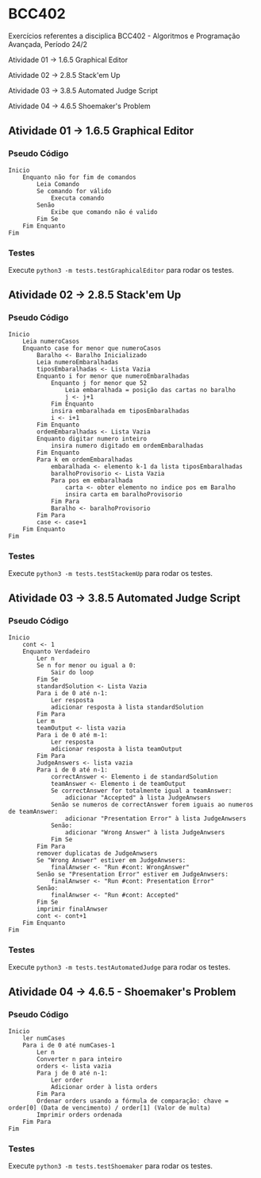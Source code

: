 # BCC402

Exercícios referentes a disciplica BCC402 - Algoritmos e Programação Avançada, Período 24/2

Atividade 01 -> 1.6.5 Graphical Editor

Atividade 02 -> 2.8.5 Stack'em Up

Atividade 03 -> 3.8.5 Automated Judge Script

Atividade 04 -> 4.6.5 Shoemaker's Problem

## Atividade 01 -> 1.6.5 Graphical Editor

### Pseudo Código

```plaintext
Inicio
    Enquanto não for fim de comandos
        Leia Comando
        Se comando for válido
            Executa comando
        Senão
            Exibe que comando não é valido
        Fim Se
    Fim Enquanto
Fim
```

### Testes

Execute ```python3 -m tests.testGraphicalEditor``` para rodar os testes.

## Atividade 02 -> 2.8.5 Stack'em Up

### Pseudo Código

```plaintext
Inicio
    Leia numeroCasos
    Enquanto case for menor que numeroCasos
        Baralho <- Baralho Inicializado
        Leia numeroEmbaralhadas
        tiposEmbaralhadas <- Lista Vazia
        Enquanto i for menor que numeroEmbaralhadas
            Enquanto j for menor que 52
                Leia embaralhada = posição das cartas no baralho
                j <- j+1
            Fim Enquanto
            insira embaralhada em tiposEmbaralhadas
            i <- i+1
        Fim Enquanto
        ordemEmbaralhadas <- Lista Vazia
        Enquanto digitar numero inteiro
            insira numero digitado em ordemEmbaralhadas
        Fim Enquanto
        Para k em ordemEmbaralhadas
            embaralhada <- elemento k-1 da lista tiposEmbaralhadas
            baralhoProvisorio <- Lista Vazia
            Para pos em embaralhada
                carta <- obter elemento no indice pos em Baralho
                insira carta em baralhoProvisorio
            Fim Para
            Baralho <- baralhoProvisorio
        Fim Para
        case <- case+1
    Fim Enquanto
Fim
```

### Testes

Execute ```python3 -m tests.testStackemUp``` para rodar os testes.

## Atividade 03 -> 3.8.5 Automated Judge Script

### Pseudo Código

```plaintext
Inicio
    cont <- 1
    Enquanto Verdadeiro
        Ler n
        Se n for menor ou igual a 0:
            Sair do loop
        Fim Se
        standardSolution <- Lista Vazia
        Para i de 0 até n-1:
            Ler resposta
            adicionar resposta à lista standardSolution
        Fim Para
        Ler m
        teamOutput <- lista vazia
        Para i de 0 até m-1:
            Ler resposta
            adicionar resposta à lista teamOutput
        Fim Para
        JudgeAnswers <- lista vazia
        Para i de 0 até n-1:
            correctAnswer <- Elemento i de standardSolution
            teamAnswer <- Elemento i de teamOutput
            Se correctAnswer for totalmente igual a teamAnswer:
                adicionar "Accepted" à lista JudgeAnwsers
            Senão se numeros de correctAnswer forem iguais ao numeros de teamAnswer:
                adicionar "Presentation Error" à lista JudgeAnwsers
            Senão:
                adicionar "Wrong Answer" à lista JudgeAnwsers
            Fim Se
        Fim Para
        remover duplicatas de JudgeAnwsers
        Se "Wrong Answer" estiver em JudgeAnwsers:
            finalAnwser <- "Run #cont: WrongAnswer"
        Senão se "Presentation Error" estiver em JudgeAnwsers:
            finalAnwser <- "Run #cont: Presentation Error"
        Senão:
            finalAnwser <- "Run #cont: Accepted"
        Fim Se
        imprimir finalAnwser
        cont <- cont+1
    Fim Enquanto
Fim
```

### Testes

Execute ```python3 -m tests.testAutomatedJudge``` para rodar os testes.

## Atividade 04 -> 4.6.5 - Shoemaker's Problem

### Pseudo Código

```plaintext
Inicio
    ler numCases
    Para i de 0 até numCases-1
        Ler n
        Converter n para inteiro
        orders <- lista vazia
        Para j de 0 até n-1:
            Ler order
            Adicionar order à lista orders
        Fim Para
        Ordenar orders usando a fórmula de comparação: chave = order[0] (Data de vencimento) / order[1] (Valor de multa)
        Imprimir orders ordenada
    Fim Para
Fim
```

### Testes

Execute ```python3 -m tests.testShoemaker``` para rodar os testes.